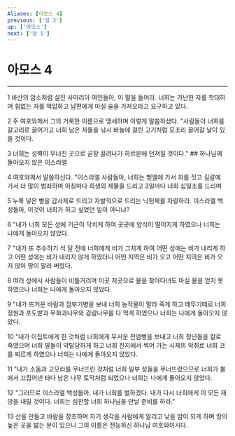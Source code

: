 ```yaml
---
Aliases: [아모스 4]
previous: ['암 3']
up: ['아모스']
next: ['암 5']
---
```

# 아모스 4

***


1 바산의 암소처럼 살진 사마리아 여인들아, 이 말을 들어라. 너희는 가난한 자를 학대하며 힘없는 자를 억압하고 남편에게 마실 술을 가져오라고 요구하고 있다. 

2 주 여호와께서 그의 거룩한 이름으로 맹세하며 이렇게 말씀하셨다. "사람들이 너희를 갈고리로 끌어가고 너희 남은 자들을 낚시 바늘에 걸린 고기처럼 모조리 끌어갈 날이 있을 것이다. 

3 너희는 성벽이 무너진 곳으로 곧장 끌려나가 하르몬에 던져질 것이다." ## 하나님께 돌아오지 않은 이스라엘 

4 여호와께서 말씀하신다. "이스라엘 사람들아, 너희는 벧엘에 가서 죄를 짓고 길갈에 가서 더 많이 범죄하며 아침마다 희생의 제물을 드리고 3일마다 너희 십일조를 드리며 

5 누룩 넣은 빵을 감사제로 드리고 자발적으로 드리는 낙헌제를 자랑하라. 이스라엘 백성들아, 이것이 너희가 하고 싶었던 일이 아니냐? 

6 "내가 너희 모든 성에 기근이 닥치게 하여 곳곳에 양식이 떨어지게 하였으나 너희는 나에게 돌아오지 않았다. 

7 "내가 또 추수하기 석 달 전에 너희에게 비가 그치게 하여 어떤 성에는 비가 내리게 하고 어떤 성에는 비가 내리지 않게 하였더니 어떤 지역은 비가 오고 어떤 지역은 비가 오지 않아 땅이 말라 버렸다. 

8 여러 성에서 사람들이 비틀거리며 이곳 저곳으로 물을 찾아다녀도 마실 물을 얻지 못하였으나 너희는 나에게 돌아오지 않았다. 

9 "내가 뜨거운 바람과 깜부기병을 보내 너희 농작물이 말라 죽게 하고 메뚜기떼로 너희 정원과 포도밭과 무화과나무와 감람나무를 다 먹게 하였으나 너희는 나에게 돌아오지 않았다. 

10 "내가 이집트에게 한 것처럼 너희에게 무서운 전염병을 보내고 너희 청년들을 칼로 죽였으며 너희 말들이 약탈당하게 하고 너희 진지에서 썩어 가는 시체의 악취로 너희 코를 찌르게 하였으나 너희는 나에게 돌아오지 않았다. 

11 "내가 소돔과 고모라를 무너뜨린 것처럼 너희 일부 성들을 무너뜨렸으므로 너희가 불에서 끄집어낸 타다 남은 나무 토막처럼 되었으나 너희는 나에게 돌아오지 않았다. 

12 "그러므로 이스라엘 백성들아, 내가 너희를 벌하겠다. 내가 다시 너희에게 이 모든 재앙을 내릴 것이다. 너희는 심판할 너희 하나님을 만날 준비를 하라." 

13 산을 만들고 바람을 창조하며 자기 생각을 사람에게 알리고 낮을 밤이 되게 하며 땅의 높은 곳을 밟는 분이 있으니 그의 이름은 전능하신 하나님 여호와이시다.
